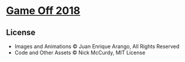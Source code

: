 # [Game Off 2018](https://itch.io/jam/game-off-2018/)

## License
- Images and Animations © Juan Enrique Arango, All Rights Reserved
- Code and Other Assets © Nick McCurdy, MIT License
